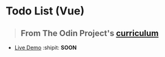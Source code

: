 # Todo List (Vue)

> ## From The Odin Project's [curriculum](https://www.theodinproject.com/courses/javascript/lessons/frameworks)

- [Live Demo]() :shipit: **SOON**

